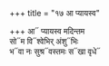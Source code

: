 +++
title = "१७ आ प्यायस्व"

+++
आ᳓ प्यायस्व मदिन्तम  
सो᳓म वि᳓श्वेभिर् अंशु᳓भिः  
भ᳓वा नः सुश्र᳓वस्तमः स᳓खा वृधे᳓